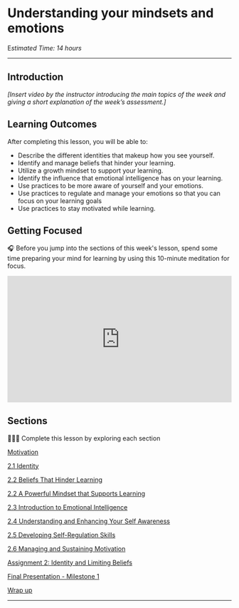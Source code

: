 # Understanding your mindsets and emotions

E*stimated Time: 14 hours*

---

## Introduction

*[Insert video by the instructor introducing the main topics of the week and giving a short explanation of the week’s assessment.]*

## **Learning Outcomes**

After completing this lesson, you will be able to:

- Describe the different identities that makeup how you see yourself.
- Identify and manage beliefs that hinder your learning.
- Utilize a growth mindset to support your learning.
- Identify the influence that emotional intelligence has on your learning.
- Use practices to be more aware of yourself and your emotions.
- Use practices to regulate and manage your emotions so that you can focus on your learning goals
- Use practices to stay motivated while learning.

## Getting Focused

<aside>


🎧 Before you jump into the sections of this week's lesson, spend some time preparing your mind for learning by using this 10-minute meditation for focus.

</aside>

<div style="position: relative; padding-bottom: 56.25%; height: 0;"><iframe src="https://www.youtube.com/embed/CcqZ47d398k" title="YouTube video player" frameborder="0" allow="accelerometer; autoplay; clipboard-write; encrypted-media; gyroscope; picture-in-picture" allowfullscreen style="position: absolute; top: 0; left: 0; width: 100%; height: 100%;"></iframe></div>

## Sections

<aside>


👩🏿‍🏫 Complete this lesson by exploring each section

</aside>

[Motivation](/optimizing-your-learning/understanding-your-mindsets-and-emotions/motivation.md)

[2.1 Identity ](/optimizing-your-learning/understanding-your-mindsets-and-emotions/identity.md)

[2.2 Beliefs That Hinder Learning](/optimizing-your-learning/understanding-your-mindsets-and-emotions/beliefs-that-hinder-learning.md)

[2.2 A Powerful Mindset that Supports Learning](/optimizing-your-learning/understanding-your-mindsets-and-emotions/a-powerful-mindset-that-supports-learning.md)

[2.3 Introduction to Emotional Intelligence](/optimizing-your-learning/understanding-your-mindsets-and-emotions/introduction-to-emotional-intelligence.md)

[2.4 Understanding and Enhancing Your Self Awareness](/optimizing-your-learning/understanding-your-mindsets-and-emotions/understanding-and-enhancing-your-self-awarenes.md)

[2.5 Developing Self-Regulation Skills](/optimizing-your-learning/understanding-your-mindsets-and-emotions/developing-self-regulation-skills.md)

[2.6 Managing and Sustaining Motivation](/optimizing-your-learning/understanding-your-mindsets-and-emotions/managing-and-sustaining-motivation.md)

[Assignment 2: Identity and Limiting Beliefs](/optimizing-your-learning/understanding-your-mindsets-and-emotions/assignment-2-identity-and-limiting-beliefs.md)

[Final Presentation - Milestone 1](/optimizing-your-learning/understanding-your-mindsets-and-emotions/final-presentation-milestone-1.md)

[Wrap up](/optimizing-your-learning/understanding-your-mindsets-and-emotions/wrap-up.md)

---